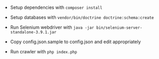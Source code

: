 * Setup dependencies with `composer install`

* Setup databases with `vendor/bin/doctrine doctrine:schema:create`

* Run Selenium webdriver with `java -jar bin/selenium-server-standalone-3.9.1.jar`

* Copy config.json.sample to config.json and edit appropriately

* Run crawler with `php index.php`
